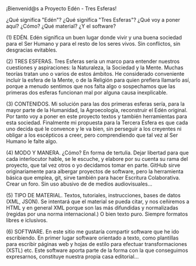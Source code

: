 ¡Bienvenid@s a Proyecto Edén - Tres Esferas!

¿Qué significa "Edén"? ¿Qué significa "Tres Esferas"? ¿Qué voy a poner aquí? ¿Cómo? ¿Qué material? ¿Y el software?

(1) EDÉN. Edén significa un buen lugar donde vivir y una buena sociedad para el Ser Humano y para el resto de los seres vivos. Sin conflictos, sin desgracias evitables.

(2) TRES ESFERAS. Tres Esferas sería un marco para entender nuestros cuestiones y aspiraciones: la Naturaleza, la Sociedad y la Mente. Muchas teorías tratan uno o varios de estos ámbitos. He considerado conveniente incluír la esfera de la Mente, o de la Religión para quien prefiera llamarlo así, porque a menudo sentimos que nos falta algo o sospechamos que las primeras dos esferas funcionan mal por alguna causa inexplicable.

(3) CONTENIDOS. Mi solución para las dos primeras esferas sería, para la mayor parte de la Humanidad, la Agroecología, reconstruir el Edén original. Por tanto voy a poner en este proyecto textos y también herramientas para esta sociedad. Finalmente mi propuesta para la Tercera Esfera es que cada uno decida qué le convence y le va bien, sin perseguir a los creyentes ni obligar a los escépticos a creer, pero comprendiendo que tal vez al Ser Humano le falte algo.

(4) MODO Y MANERA. ¿Cómo? En forma de tertulia. Dejar libertad para que cada interlocutor hable, se le escuche, y elabore por su cuenta su rama del proyecto, que tal vez otros o yo decidamos tomar en parte. GitHub sirve originariamente para albergar proyectos de software, pero la herramienta básica que emplea, git, sirve también para hacer Escritura Colaborativa. Crear un foro. Sin uso abusivo de de medios audiovisuales...

(5) TIPO DE MATERIAL. Textos, tutoriales, instrucciones, bases de datos (XML, JSON). Se intentará que el material se pueda citar, y nos ceñiremos a HTML y en general XML porque son las más difundidas y normalizadas (regidas por una norma internacional.) O bien texto puro. Siempre formatos libres e iclusivos.

(6) SOFTWARE. En este sitio me gustaría compartir software que he ido escribiendo. En primer lugar software orientado a texto, como plantillas para escribir páginas web y hojas de estilo para efectuar transformaciones (XSTL) etc. Este software aporta parte de la forma con la que conseguimos expresarnos, constituye nuestra propia casa editorial...

